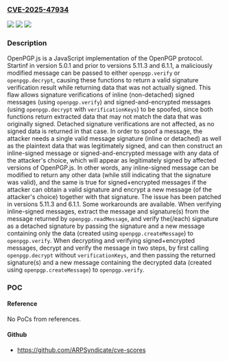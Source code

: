 ### [CVE-2025-47934](https://cve.mitre.org/cgi-bin/cvename.cgi?name=CVE-2025-47934)
![](https://img.shields.io/static/v1?label=Product&message=openpgpjs&color=blue)
![](https://img.shields.io/static/v1?label=Version&message=%3D%20%3E%3D%205.0.1%2C%20%3C%205.11.3%20&color=brighgreen)
![](https://img.shields.io/static/v1?label=Vulnerability&message=CWE-347%3A%20Improper%20Verification%20of%20Cryptographic%20Signature&color=brighgreen)

### Description

OpenPGP.js is a JavaScript implementation of the OpenPGP protocol. Startinf in version 5.0.1 and prior to versions 5.11.3 and 6.1.1, a maliciously modified message can be passed to either `openpgp.verify` or `openpgp.decrypt`, causing these functions to return a valid signature verification result while returning data that was not actually signed. This flaw allows signature verifications of inline (non-detached) signed messages (using `openpgp.verify`) and signed-and-encrypted messages (using `openpgp.decrypt` with `verificationKeys`) to be spoofed, since both functions return extracted data that may not match the data that was originally signed. Detached signature verifications are not affected, as no signed data is returned in that case. In order to spoof a message, the attacker needs a single valid message signature (inline or detached) as well as the plaintext data that was legitimately signed, and can then construct an inline-signed message or signed-and-encrypted message with any data of the attacker's choice, which will appear as legitimately signed by affected versions of OpenPGP.js. In other words, any inline-signed message can be modified to return any other data (while still indicating that the signature was valid), and the same is true for signed+encrypted messages if the attacker can obtain a valid signature and encrypt a new message (of the attacker's choice) together with that signature. The issue has been patched in versions 5.11.3 and 6.1.1. Some workarounds are available. When verifying inline-signed messages, extract the message and signature(s) from the message returned by `openpgp.readMessage`, and verify the(/each) signature as a detached signature by passing the signature and a new message containing only the data (created using `openpgp.createMessage`) to `openpgp.verify`.  When decrypting and verifying signed+encrypted messages, decrypt and verify the message in two steps, by first calling `openpgp.decrypt` without `verificationKeys`, and then passing the returned signature(s) and a new message containing the decrypted data (created using `openpgp.createMessage`) to `openpgp.verify`.

### POC

#### Reference
No PoCs from references.

#### Github
- https://github.com/ARPSyndicate/cve-scores

